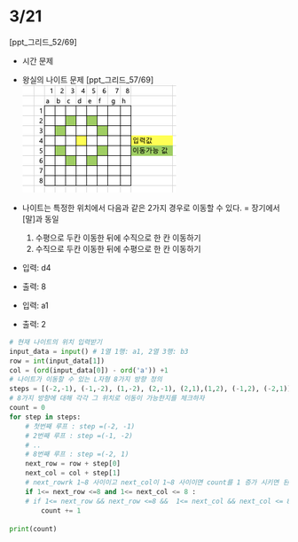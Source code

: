 # 3/21
[ppt_그리드_52/69]
* 시간 문제


* 왕실의 나이트 문제 [ppt_그리드_57/69] ![참고자료](./img/ch05.png)
* 나이트는 특정한 위치에서 다음과 같은 2가지 경우로 이동할 수 있다. = 장기에서 [말]과 동일
  1. 수평으로 두칸 이동한 뒤에 수직으로 한 칸 이동하기
  2. 수직으로 두칸 이동한 뒤에 수평으로 한 칸 이동하기

* 입력: d4
* 출력: 8

* 입력: a1
* 출력: 2

```python
# 현재 나이트의 위치 입력받기
input_data = input() # 1열 1행: a1, 2열 3행: b3
row = int(input_data[1])
col = (ord(input_data[0]) - ord('a')) +1
# 나이트가 이동할 수 있는 L자형 8가지 방향 정의
steps = [(-2,-1), (-1,-2), (1,-2), (2,-1), (2,1),(1,2), (-1,2), (-2,1)]
# 8가지 방향에 대해 각각 그 위치로 이동이 가능한지를 체크하자
count = 0
for step in steps:
    # 첫번째 루프 : step =(-2, -1)
    # 2번째 루프 : step =(-1, -2)
    # ..
    # 8번째 루프 : step =(-2, 1)
    next_row = row + step[0]
    next_col = col + step[1]
    # next_rowrk 1~8 사이이고 next_col이 1~8 사이이면 count를 1 증가 시키면 된다.
    if 1<= next_row <=8 and 1<= next_col <= 8 :
    # if 1<= next_row && next_row <=8 &&  1<= next_col && next_col <= 8 :
        count += 1

print(count)
```
